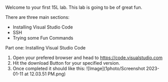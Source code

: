Welcome to your first 15L lab. This lab is going to be of great fun.

There are three main sections:
- Installing Visual Studio Code
- SSH
- Trying some Fun Commands

Part one: Installing Visual Studio Code
 1) Open your prefered browser and head to https://code.visualstudio.com
 2) Hit the download Button for your specified version.
 3) Once completed it should like this:
 ![Image](1photo/Screenshot 2023-01-11 at 12.03.51 PM.png)
